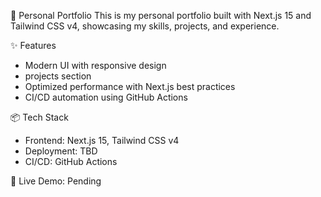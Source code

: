 🚀 Personal Portfolio
This is my personal portfolio built with Next.js 15 and Tailwind CSS v4, showcasing my skills, projects, and experience.

✨ Features
* Modern UI with responsive design
* projects section
* Optimized performance with Next.js best practices
* CI/CD automation using GitHub Actions

📦 Tech Stack
* Frontend: Next.js 15, Tailwind CSS v4
* Deployment: TBD
* CI/CD: GitHub Actions

🔗 Live Demo: Pending
